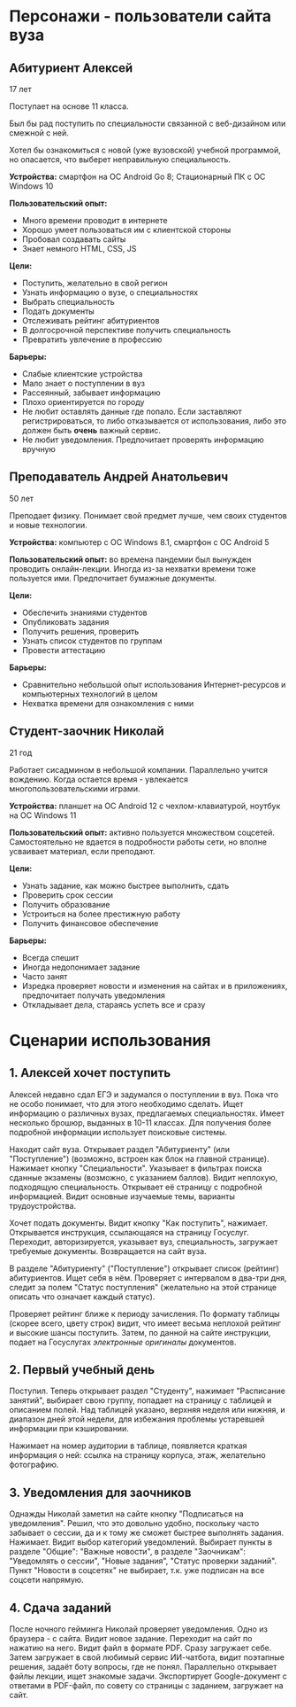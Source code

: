 Персонажи - пользователи сайта вуза
===================================

Абитуриент Алексей
------------------
17 лет

Поступает на основе 11 класса.

Был бы рад поступить по специальности связанной с веб-дизайном или смежной с ней.

Хотел бы ознакомиться с новой (уже вузовской) учебной программой, но опасается, что выберет неправильную специальность.

__Устройства:__ смартфон на ОС Android Go 8; Стационарный ПК с ОС Windows 10

__Пользовательский опыт:__
- Много времени проводит в интернете
- Хорошо умеет пользоваться им с клиентской стороны
- Пробовал создавать сайты
- Знает немного HTML, CSS, JS

__Цели:__
- Поступить, желательно в свой регион
- Узнать информацию о вузе, о специальностях
- Выбрать специальность
- Подать документы
- Отслеживать рейтинг абитуриентов
- В долгосрочной перспективе получить специальность
- Превратить увлечение в профессию

__Барьеры:__
- Слабые клиентские устройства
- Мало знает о поступлении в вуз
- Рассеянный, забывает информацию
- Плохо ориентируется по городу
- Не любит оставлять данные где попало. Если заставляют регистрироваться, то либо отказывается от использования, либо это должен быть __очень__ важный сервис.
- Не любит уведомления. Предпочитает проверять информацию вручную

Преподаватель Андрей Анатольевич
--------------------------------
50 лет

Преподает физику. Понимает свой предмет лучше, чем своих студентов и новые технологии.

__Устройства:__ компьютер с ОС Windows 8.1, смартфон с ОС Android 5

__Пользовательский опыт:__ во времена пандемии был вынужден проводить онлайн-лекции. Иногда из-за нехватки времени тоже пользуется ими. Предпочитает бумажные документы.

__Цели:__
- Обеспечить знаниями студентов
- Опубликовать задания
- Получить решения, проверить
- Узнать список студентов по группам
- Провести аттестацию

__Барьеры:__
- Сравнительно небольшой опыт использования Интернет-ресурсов и компьютерных технологий в целом
- Нехватка времени для ознакомления с ними

Студент-заочник Николай
-----------------------
21 год

Работает сисадмином в небольшой компании.
Параллельно учится вождению. Когда остается время - увлекается многопользовательскими играми.

__Устройства:__ планшет на ОС Android 12 с чехлом-клавиатурой, ноутбук на ОС Windows 11

__Пользовательский опыт:__ активно пользуется множеством соцсетей. Самостоятельно не вдается в подробности работы сети, но вполне усваивает материал, если преподают.

__Цели:__
- Узнать задание, как можно быстрее выполнить, сдать
- Проверить срок сессии
- Получить образование
- Устроиться на более престижную работу
- Получить финансовое обеспечение

__Барьеры:__
- Всегда спешит
- Иногда недопонимает задание
- Часто занят
- Изредка проверяет новости и изменения на сайтах и в приложениях, предпочитает получать уведомления
- Откладывает дела, стараясь успеть все и сразу

Сценарии использования
======================

1\. Алексей хочет поступить
--------------------------

Алексей недавно сдал ЕГЭ и задумался о поступлении в вуз. Пока что не особо понимает, что для этого необходимо сделать. Ищет информацию о различных вузах, предлагаемых специальностях. Имеет несколько брошюр, выданных в 10-11 классах. Для получения более подробной информации использует поисковые системы.

Находит сайт вуза. Открывает раздел "Абитуриенту" (или "Поступление") (возможно, встроен как блок на главной странице). Нажимает кнопку "Специальности". Указывает в фильтрах поиска сданные экзамены (возможно, с указанием баллов). Видит неплохую, подходящую специальность. Открывает её страницу с подробной информацией. Видит основные изучаемые темы, варианты трудоустройства.

Хочет подать документы. Видит кнопку "Как поступить", нажимает. Открывается инструкция, ссылающаяся на страницу Госуслуг. Переходит, авторизируется, указывает вуз, специальность, загружает требуемые документы. Возвращается на сайт вуза.

В разделе "Абитуриенту" ("Поступление") открывает список (рейтинг) абитуриентов. Ищет себя в нём. Проверяет с интервалом в два-три дня, следит за полем "Статус поступления" (желательно на этой странице описать что означает каждый статус).

Проверяет рейтинг ближе к периоду зачисления. По формату таблицы (скорее всего, цвету строк)
видит, что имеет весьма неплохой рейтинг и высокие шансы поступить. Затем, по данной на сайте инструкции, подает на Госуслугах _электронные оригиналы_ документов.

2\. Первый учебный день
----------------------

Поступил. Теперь открывает раздел "Студенту", нажимает "Расписание занятий", выбирает свою группу, попадает на страницу с таблицей и описанием полей. Над таблицей указано, верхняя неделя или нижняя, и диапазон дней этой недели, для избежания проблемы устаревшей информации при кэшировании.

Нажимает на номер аудитории в таблице, появляется краткая информация о ней: ссылка на страницу корпуса, этаж, желательно фотографию.

3\. Уведомления для заочников
----------------------------

Однажды Николай заметил на сайте кнопку "Подписаться на уведомления". Решил, что это довольно удобно, поскольку часто забывает о сессии, да и к тому же сможет быстрее выполнять задания. Нажимает. Видит выбор категорий уведомлений. Выбирает пункты в разделе "Общие": "Важные новости", в разделе "Заочникам": "Уведомлять о сессии", "Новые задания", "Статус проверки заданий". Пункт "Новости в соцсетях" не выбирает, т.к. уже подписан на все соцсети напрямую.

4\. Сдача заданий
----------------

После ночного гейминга Николай проверяет уведомления.
Одно из браузера - с сайта.
Видит новое задание.
Переходит на сайт по нажатию на него.
Видит файл в формате PDF.
Сразу загружает себе.
Затем загружает в свой любимый сервис ИИ-чатбота, видит поэтапные решения, задаёт боту вопросы, где не понял.
Параллельно открывает файлы лекции, ищет знакомые задачи.
Экспортирует Google-документ с ответами в PDF-файл, по совету со страницы с заданием, загружает на сайт.
